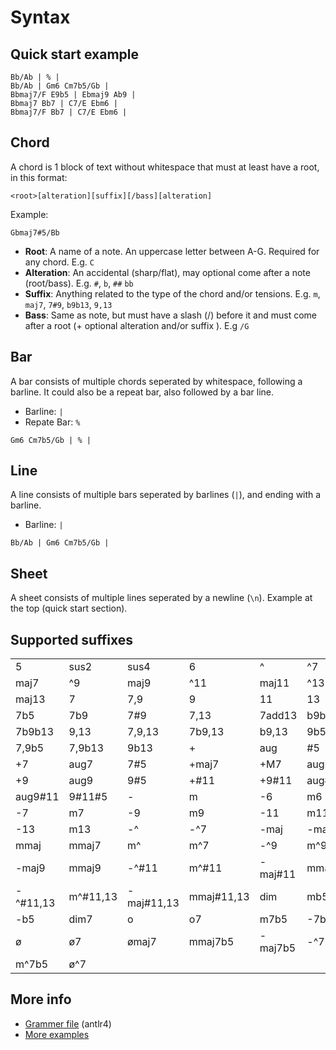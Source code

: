 # Syntax

## Quick start example
```crd
Bb/Ab | % |
Bb/Ab | Gm6 Cm7b5/Gb |
Bbmaj7/F E9b5 | Ebmaj9 Ab9 |
Bbmaj7 Bb7 | C7/E Ebm6 |
Bbmaj7/F Bb7 | C7/E Ebm6 |
```

## Chord
A chord is 1 block of text without whitespace that must at least have a root, in this format:
```
<root>[alteration][suffix][/bass][alteration]
```
Example:
```
Gbmaj7#5/Bb
```
- **Root**: A name of a note. An uppercase letter between A-G. Required for any chord. E.g. `C`
- **Alteration**: An accidental (sharp/flat), may optional come after a note (root/bass). E.g. `#`, `b`, `##` `bb`
- **Suffix**: Anything related to the type of the chord and/or tensions. E.g. `m`, `maj7`, `7#9`, `b9b13`, `9,13`
- **Bass**: Same as note, but must have a slash (/) before it and must come after a root (+ optional alteration and/or suffix ). E.g `/G`

## Bar
A bar consists of multiple chords seperated by whitespace, following a barline. It could also be a repeat bar, also followed by a bar line.
- Barline: `|`
- Repate Bar: `%`
```
Gm6 Cm7b5/Gb | % |
```

## Line
A line consists of multiple bars seperated by barlines (`|`), and ending with a barline.
- Barline: `|`
```
Bb/Ab | Gm6 Cm7b5/Gb |
```

## Sheet
A sheet consists of multiple lines seperated by a newline (`\n`). Example at the top (quick start section).


## Supported suffixes
|     |     |     |     |     |     |
| --- | --- | --- | --- | --- | --- |
| 5 | sus2 | sus4 | 6 | ^ | ^7 |
| maj7 | ^9 | maj9 | ^11 | maj11 | ^13 |
| maj13 | 7 | 7,9 | 9 | 11 | 13 |
| 7b5 | 7b9 | 7#9 | 7,13 | 7add13 | b9b13 |
| 7b9b13 | 9,13 | 7,9,13 | 7b9,13 | b9,13 | 9b5 |
| 7,9b5 | 7,9b13 | 9b13 | \+ | aug | #5 |
| +7 | aug7 | 7#5 | +maj7 | +M7 | augM7 |
| +9 | aug9 | 9#5 | +#11 | +9#11 | aug#11 |
| aug9#11 | 9#11#5 | \- | m | -6 | m6 |
| -7 | m7 | -9 | m9 | -11 | m11 |
| -13 | m13 | -^ | -^7 | -maj | -maj7 |
| mmaj | mmaj7 | m^ | m^7 | -^9 | m^9 |
| -maj9 | mmaj9 | -^#11 | m^#11 | -maj#11 | mmaj#11 |
| -^#11,13 | m^#11,13 | -maj#11,13 | mmaj#11,13 | dim | mb5 |
| -b5 | dim7 | o | o7 | m7b5 | -7b5 |
| ø | ø7 | ømaj7 | mmaj7b5 | -maj7b5 | -^7b5 |
| m^7b5 | ø^7 | | | | |

## More info
- [Grammer file](./txt2musicxml/grammer/Chords.g4) (antlr4)
- [More examples](./examples/)